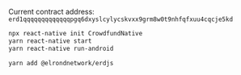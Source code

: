 Current contract address: `erd1qqqqqqqqqqqqqpgq6dxyslcylycskvxx9grm8w0t9nhfqfxuu4cqcje5kd`

```bash
npx react-native init CrowdfundNative
yarn react-native start
yarn react-native run-android

yarn add @elrondnetwork/erdjs

```
